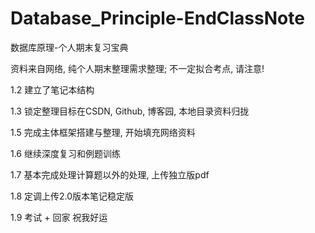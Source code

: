# Database_Principle-EndClassNote
数据库原理-个人期末复习宝典

资料来自网络, 纯个人期末整理需求整理; 不一定拟合考点, 请注意!

1.2	建立了笔记本结构

1.3	锁定整理目标在CSDN, Github, 博客园, 本地目录资料归拢

1.5 完成主体框架搭建与整理, 开始填充网络资料

1.6 继续深度复习和例题训练

1.7	基本完成处理计算题以外的处理, 上传独立版pdf

1.8 定调上传2.0版本笔记稳定版

1.9 考试 + 回家 祝我好运

